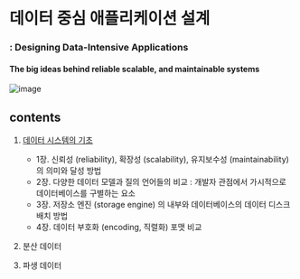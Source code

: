 <h1>데이터 중심 애플리케이션 설계</h1>
<h3>&#58; Designing Data-Intensive Applications</h3>
<h4>The big ideas behind reliable scalable, and maintainable systems</h4>



![image](https://user-images.githubusercontent.com/53042858/231982235-a5a2a34d-47dc-4c2d-ad93-0ac5c703537c.png)

<h2>contents</h2>

1. [데이터 시스템의 기초](part1_데이터_시스템의_기초)  
   - 1장. 신뢰성 (reliability), 확장성 (scalability), 유지보수성 (maintainability)의 의미와 달성 방법
   - 2장. 다양한 데이터 모델과 질의 언어들의 비교 : 개발자 관점에서 가시적으로 데이터베이스를 구별하는 요소
   - 3장. 저장소 엔진 (storage engine) 의 내부와 데이터베이스의 데이터 디스크 배치 방법
   - 4장. 데이터 부호화 (encoding, 직렬화) 포맷 비교


2. 분산 데이터


3. 파생 데이터
